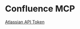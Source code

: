 # Confluence MCP

[Atlassian API Token](https://id.atlassian.com/manage-profile/security/api-tokens)
